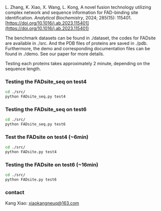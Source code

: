 L. Zhang, K. Xiao, X. Wang, L. Kong, A novel fusion technology utilizing complex network and sequence information for FAD-binding site identification. *Analytical Biochemistry*, 2024; 285(15): 115401.  [https://doi.org/10.1016/j.ab.2023.115401](https://doi.org/10.1016/j.ab.2023.115401)

The benchmark datasets can be found in ./dataset, the codes for FADsite are available in ./src. And the PDB files of proteins are saved in ./pdb. Furthermore, the demo and corresponding documentation files can be found in ./demo. See our paper for more details.

Testing each proteins takes approximately 2 minute, depending on the sequence length.


### Testing the FADsite_seq on test4

```bash
cd ./src/
python FADsite_seq.py test4  
```
### Testing the FADsite_seq on test6

```bash
cd ./src/
python FADsite_seq.py test6 
```
### Test the FADsite on test4 (~6min)
```bash
cd ./src/
python FADsite.py test4  
```

### Testing the FADsite on test6 (~16min)
```bash
cd ./src/
python FADsite.py test6  
```
### contact
Kang Xiao: xiaokangneuq@163.com

